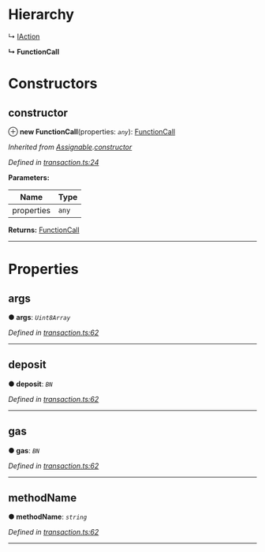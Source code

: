

# Hierarchy

↳  [IAction](_transaction_.iaction.md)

**↳ FunctionCall**

# Constructors

<a id="constructor"></a>

##  constructor

⊕ **new FunctionCall**(properties: *`any`*): [FunctionCall](_transaction_.functioncall.md)

*Inherited from [Assignable](_transaction_.assignable.md).[constructor](_transaction_.assignable.md#constructor)*

*Defined in [transaction.ts:24](https://github.com/nearprotocol/nearlib/blob/ce23775/src.ts/transaction.ts#L24)*

**Parameters:**

| Name | Type |
| ------ | ------ |
| properties | `any` |

**Returns:** [FunctionCall](_transaction_.functioncall.md)

___

# Properties

<a id="args"></a>

##  args

**● args**: *`Uint8Array`*

*Defined in [transaction.ts:62](https://github.com/nearprotocol/nearlib/blob/ce23775/src.ts/transaction.ts#L62)*

___
<a id="deposit"></a>

##  deposit

**● deposit**: *`BN`*

*Defined in [transaction.ts:62](https://github.com/nearprotocol/nearlib/blob/ce23775/src.ts/transaction.ts#L62)*

___
<a id="gas"></a>

##  gas

**● gas**: *`BN`*

*Defined in [transaction.ts:62](https://github.com/nearprotocol/nearlib/blob/ce23775/src.ts/transaction.ts#L62)*

___
<a id="methodname"></a>

##  methodName

**● methodName**: *`string`*

*Defined in [transaction.ts:62](https://github.com/nearprotocol/nearlib/blob/ce23775/src.ts/transaction.ts#L62)*

___

